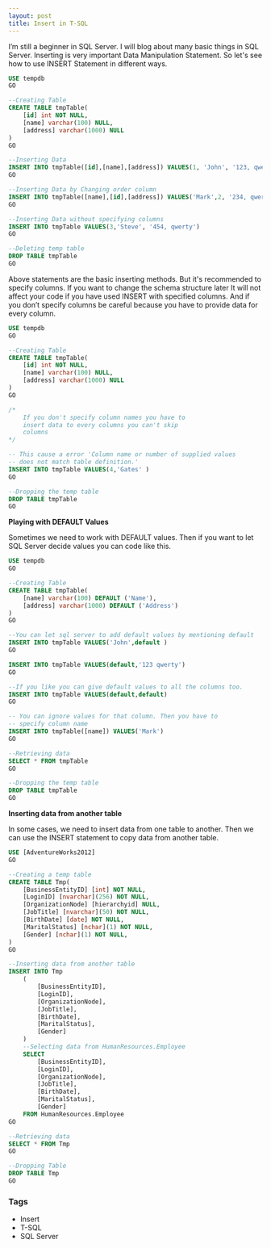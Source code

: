 ```yaml
---
layout: post
title: Insert in T-SQL
---
```


I’m still a beginner in SQL Server.  I  will blog about many basic things in SQL Server. Inserting is very important Data Manipulation Statement. So let's see how to use INSERT Statement in different ways.

```sql
USE tempdb
GO

--Creating Table
CREATE TABLE tmpTable(
    [id] int NOT NULL,
    [name] varchar(100) NULL,
    [address] varchar(1000) NULL
)
GO

--Inserting Data
INSERT INTO tmpTable([id],[name],[address]) VALUES(1, 'John', '123, qwerty')
GO

--Inserting Data by Changing order column
INSERT INTO tmpTable([name],[id],[address]) VALUES('Mark',2, '234, qwerty')
GO

--Inserting Data without specifying columns
INSERT INTO tmpTable VALUES(3,'Steve', '454, qwerty')
GO

--Deleting temp table
DROP TABLE tmpTable
GO
```

Above statements are the basic inserting methods. But it's recommended to specify columns. If you want to change the schema structure later It will not affect your code if you have used INSERT with specified columns. And if you don’t specify columns be careful because you have to provide data for every column.

```sql
USE tempdb
GO

--Creating Table
CREATE TABLE tmpTable(
    [id] int NOT NULL,
    [name] varchar(100) NULL,
    [address] varchar(1000) NULL
)
GO

/*
    If you don't specify column names you have to 
    insert data to every columns you can't skip
    columns
*/

-- This cause a error 'Column name or number of supplied values 
-- does not match table definition.'
INSERT INTO tmpTable VALUES(4,'Gates' )
GO

--Dropping the temp table
DROP TABLE tmpTable
GO
```

**Playing with DEFAULT Values**

Sometimes we need to work with DEFAULT values. Then if you want to let SQL Server decide values you can code like this.

```sql
USE tempdb
GO

--Creating Table
CREATE TABLE tmpTable(
    [name] varchar(100) DEFAULT ('Name'),
    [address] varchar(1000) DEFAULT ('Address')
)
GO

--You can let sql server to add default values by mentioning default 
INSERT INTO tmpTable VALUES('John',default )
GO

INSERT INTO tmpTable VALUES(default,'123 qwerty')
GO

--If you like you can give default values to all the columns too.
INSERT INTO tmpTable VALUES(default,default)
GO

-- You can ignore values for that column. Then you have to 
-- specify column name
INSERT INTO tmpTable([name]) VALUES('Mark')
GO

--Retrieving data
SELECT * FROM tmpTable
GO

--Dropping the temp table
DROP TABLE tmpTable
GO
```

**Inserting data from another table**

In some cases, we need to insert data from one table to another. Then we can use the INSERT statement to copy data from another table.

```sql
USE [AdventureWorks2012]
GO

--Creating a temp table
CREATE TABLE Tmp(
    [BusinessEntityID] [int] NOT NULL,
    [LoginID] [nvarchar](256) NOT NULL,
    [OrganizationNode] [hierarchyid] NULL,
    [JobTitle] [nvarchar](50) NOT NULL,
    [BirthDate] [date] NOT NULL,
    [MaritalStatus] [nchar](1) NOT NULL,
    [Gender] [nchar](1) NOT NULL,
)
GO

--Inserting data from another table
INSERT INTO Tmp
    (
        [BusinessEntityID],    
        [LoginID],
        [OrganizationNode],
        [JobTitle],
        [BirthDate],
        [MaritalStatus],
        [Gender]    
    ) 
    --Selecting data from HumanResources.Employee
    SELECT 
        [BusinessEntityID],
        [LoginID],
        [OrganizationNode],
        [JobTitle],
        [BirthDate],
        [MaritalStatus],
        [Gender]
    FROM HumanResources.Employee
GO

--Retrieving data
SELECT * FROM Tmp
GO

--Dropping Table
DROP TABLE Tmp
GO
```

### Tags

- Insert
- T-SQL
- SQL Server